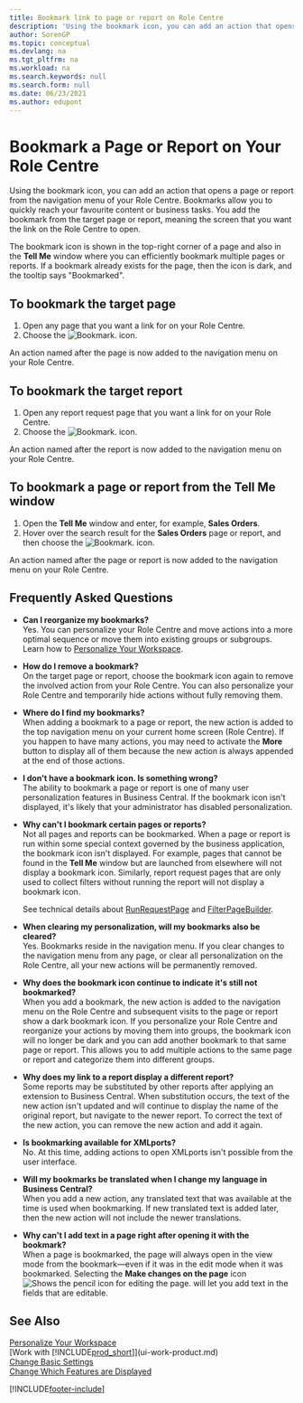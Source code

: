 ```yaml
---
title: Bookmark link to page or report on Role Centre
description: 'Using the bookmark icon, you can add an action that opens a page or report from the navigation menu of your Role Centre.'
author: SorenGP
ms.topic: conceptual
ms.devlang: na
ms.tgt_pltfrm: na
ms.workload: na
ms.search.keywords: null
ms.search.form: null
ms.date: 06/23/2021
ms.author: edupont
---
```


# <a name="bookmark-a-page-or-report-on-your-role-center"></a>Bookmark a Page or Report on Your Role Centre
Using the bookmark icon, you can add an action that opens a page or report from the navigation menu of your Role Centre. Bookmarks allow you to quickly reach your favourite content or business tasks. You add the bookmark from the target page or report, meaning the screen that you want the link on the Role Centre to open.

The bookmark icon is shown in the top-right corner of a page and also in the **Tell Me** window where you can efficiently bookmark multiple pages or reports. If a bookmark already exists for the page, then the icon is dark, and the tooltip says "Bookmarked".

## <a name="to-bookmark-the-target-page"></a>To bookmark the target page
1. Open any page that you want a link for on your Role Centre.
2. Choose the ![Bookmark.](media/ui_bookmark_icon.png "Bookmark") icon.

An action named after the page is now added to the navigation menu on your Role Centre.

## <a name="to-bookmark-the-target-report"></a>To bookmark the target report
1. Open any report request page that you want a link for on your Role Centre.
2. Choose the ![Bookmark.](media/ui_bookmark_icon.png "Bookmark") icon.

An action named after the report is now added to the navigation menu on your Role Centre.

## <a name="to-bookmark-a-page-or-report-from-the-tell-me-window"></a>To bookmark a page or report from the Tell Me window
1. Open the **Tell Me** window and enter, for example, **Sales Orders**.
2. Hover over the search result for the **Sales Orders** page or report, and then choose the ![Bookmark.](media/ui_bookmark_icon.png "Bookmark") icon.

An action named after the page or report is now added to the navigation menu on your Role Centre.


## <a name="frequently-asked-questions"></a>Frequently Asked Questions

- **Can I reorganize my bookmarks?**  
Yes. You can personalize your Role Centre and move actions into a more optimal sequence or move them into existing groups or subgroups.  
Learn how to [Personalize Your Workspace](ui-personalization-user.md).

- **How do I remove a bookmark?**  
On the target page or report, choose the bookmark icon again to remove the involved action from your Role Centre. You can also personalize your Role Centre and temporarily hide actions without fully removing them.

- **Where do I find my bookmarks?**  
When adding a bookmark to a page or report, the new action is added to the top navigation menu on your current home screen (Role Centre). If you happen to have many actions, you may need to activate the **More** button to display all of them because the new action is always appended at the end of those actions.
<!-- Should we add a screenshot here? -->

- **I don't have a bookmark icon. Is something wrong?**  
The ability to bookmark a page or report is one of many user personalization features in Business Central. If the bookmark icon isn't displayed, it's likely that your administrator has disabled personalization.

- **Why can't I bookmark certain pages or reports?**  
Not all pages and reports can be bookmarked. When a page or report is run within some special context governed by the business application, the bookmark icon isn't displayed. For example, pages that cannot be found in the **Tell Me** window but are launched from elsewhere will not display a bookmark icon. Similarly, report request pages that are only used to collect filters without running the report will not display a bookmark icon.

  See technical details about [RunRequestPage](/dynamics365/business-central/dev-itpro/developer/methods-auto/report/reportinstance-runrequestpage-method) and [FilterPageBuilder](/dynamics365/business-central/dev-itpro/developer/methods-auto/filterpagebuilder/filterpagebuilder-data-type).

- **When clearing my personalization, will my bookmarks also be cleared?**  
Yes. Bookmarks reside in the navigation menu. If you clear changes to the navigation menu from any page, or clear all personalization on the Role Centre, all your new actions will be permanently removed.

- **Why does the bookmark icon continue to indicate it's still not bookmarked?**  
When you add a bookmark, the new action is added to the navigation menu on the Role Centre and subsequent visits to the page or report show a dark bookmark icon. If you personalize your Role Centre and reorganize your actions by moving them into groups, the bookmark icon will no longer be dark and you can add another bookmark to that same page or report. This allows you to add multiple actions to the same page or report and categorize them into different groups.

- **Why does my link to a report display a different report?**  
Some reports may be substituted by other reports after applying an extension to Business Central. When substitution occurs, the text of the new action isn't updated and will continue to display the name of the original report, but navigate to the newer report. To correct the text of the new action, you can remove the new action and add it again.
<!-- For more information on report substitution, see this link UNAVAILABLE AT THIS TIME -->

- **Is bookmarking available for XMLports?**  
No. At this time, adding actions to open XMLports isn't possible from the user interface.

- **Will my bookmarks be translated when I change my language in Business Central?**  
When you add a new action, any translated text that was available at the time is used when bookmarking. If new translated text is added later, then the new action will not include the newer translations.

- **Why can't I add text in a page right after opening it with the bookmark?**<br> When a page is bookmarked, the page will always open in the view mode from the bookmark&mdash;even if it was in the edit mode when it was bookmarked. Selecting the **Make changes on the page** icon ![Shows the pencil icon for editing the page.](media/edit-pencil.png) will let you add text in the fields that are editable.


## <a name="see-also"></a>See Also
[Personalize Your Workspace](ui-personalization-user.md)  
[Work with [!INCLUDE[prod_short](includes/prod_short.md)]](ui-work-product.md)  
[Change Basic Settings](ui-change-basic-settings.md)  
[Change Which Features are Displayed](ui-experiences.md)  


[!INCLUDE[footer-include](includes/footer-banner.md)]
